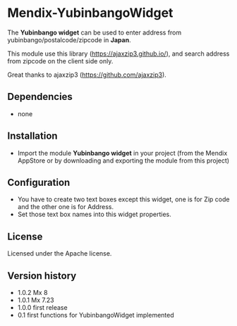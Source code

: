 # Mendix-YubinbangoWidget

The **Yubinbango widget** can be used to enter address from yubinbango/postalcode/zipcode in **Japan**.

This module use this library (https://ajaxzip3.github.io/), and search address from zipcode on the client side only.

Great thanks to ajaxzip3 (https://github.com/ajaxzip3).


## Dependencies
* none


## Installation
* Import the module **Yubinbango widget** in your project (from the Mendix AppStore or by downloading and exporting the module from this project)


## Configuration
- You have to create two text boxes except this widget, one is for Zip code and the other one is for Address.
- Set those text box names into this widget properties.


## License
Licensed under the Apache license.


## Version history
- 1.0.2 Mx 8
- 1.0.1 Mx 7.23
- 1.0.0 first release
- 0.1 first functions for YubinbangoWidget implemented
